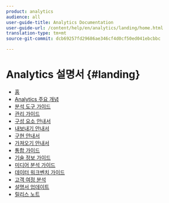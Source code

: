 ```yaml
---
product: analytics
audience: all
user-guide-title: Analytics Documentation
user-guide-url: /content/help/en/analytics/landing/home.html
translation-type: tm+mt
source-git-commit: dcb69257fd29686ae346cf4d0cf50ed041ebcbbc

---
```



# Analytics 설명서 {#landing}

* [홈](home.md)
* [Analytics 주요 개념](an-key-concepts.md)
* [분석 도구 가이드](https://docs.adobe.com/content/help/en/analytics/analyze/home.html)
* [관리 가이드](https://docs.adobe.com/content/help/en/analytics/admin/home.html)
* [구성 요소 안내서](https://docs.adobe.com/content/help/en/analytics/components/home.html)
* [내보내기 안내서](https://docs.adobe.com/content/help/en/analytics/export/home.html)
* [구현 안내서](https://docs.adobe.com/content/help/en/analytics/implementation/home.html)
* [가져오기 안내서](https://docs.adobe.com/content/help/en/analytics/import/home.html)
* [통합 가이드](https://docs.adobe.com/content/help/en/analytics/integration/home.html)
* [기술 정보 가이드](https://docs.adobe.com/content/help/en/analytics/technotes/home.html)
* [미디어 분석 가이드](https://docs.adobe.com/content/help/en/media-analytics/using/media-overview.html)
* [데이터 워크벤치 가이드](https://docs.adobe.com/content/help/en/data-workbench/using/home.html)
* [고객 여정 분석](https://docs.adobe.com/content/help/en/analytics-platform/using/cja-landing.html)
* [설명서 업데이트](doc-updates.md)
* [릴리스 노트](https://docs.adobe.com/content/help/en/release-notes/experience-cloud/current.html)

<!--
+ Analytics Guides{#analytics-guides}
  * [Analytics Analyze Guide](https://docs.adobe.com/content/help/en/analytics/analyze/home.html)
  * [Admin Guide](https://docs.adobe.com/content/help/en/analytics/admin/home.html)
  * [Components Guide](https://docs.adobe.com/content/help/en/analytics/components/home.html)
  * [Export Guide](https://docs.adobe.com/content/help/en/analytics/export/home.html)
  * [Implementation Guide](https://docs.adobe.com/content/help/en/analytics/implementation/home.html)
  * [Import Guide](https://docs.adobe.com/content/help/en/analytics/import/home.html)
  * [Integration Guide](https://docs.adobe.com/content/help/en/analytics/integration/home.html)
-->
